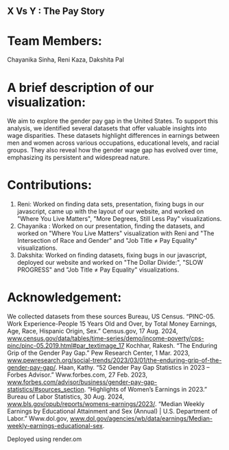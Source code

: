 
## X Vs Y : The Pay Story

# Team Members:
Chayanika Sinha, Reni Kaza, Dakshita Pal


# A brief description of our visualization: 
We aim to explore the gender pay gap in the United States. To support this analysis, we identified several datasets that offer valuable insights into wage disparities. These datasets highlight differences in earnings between men and women across various occupations, educational levels, and racial groups. They also reveal how the gender wage gap has evolved over time, emphasizing its persistent and widespread nature.


# Contributions:
1. Reni: Worked on finding data sets, presentation, fixing bugs in our javascript, came up with the layout of our website, and worked on "Where You Live Matters", "More Degrees, Still Less Pay" visualizations.  
2. Chayanika : Worked on our presentation, finding the datasets, and worked on "Where You Live Matters" visualization with Reni and "The Intersection of Race and Gender" and "Job Title ≠ Pay Equality" visualizations.  
3. Dakshita: Worked on finding datasets, fixing bugs in our javascript, deployed our website and worked on "The Dollar Divide:", "SLOW PROGRESS" and "Job Title ≠ Pay Equality" visualizations. 

# Acknowledgement:
We collected datasets from these sources
Bureau, US Census. “PINC-05. Work Experience-People 15 Years Old and Over, by Total Money Earnings, Age, Race, Hispanic Origin, Sex.” Census.gov, 17 Aug. 2024, www.census.gov/data/tables/time-series/demo/income-poverty/cps-pinc/pinc-05.2019.html#par_textimage_17
‌Kochhar, Rakesh. “The Enduring Grip of the Gender Pay Gap.” Pew Research Center, 1 Mar. 2023, www.pewresearch.org/social-trends/2023/03/01/the-enduring-grip-of-the-gender-pay-gap/.
Haan, Kathy. “52 Gender Pay Gap Statistics in 2023 – Forbes Advisor.” Www.forbes.com, 27 Feb. 2023, www.forbes.com/advisor/business/gender-pay-gap-statistics/#sources_section.
“Highlights of Women’s Earnings in 2023.” Bureau of Labor Statistics, 30 Aug. 2024, www.bls.gov/opub/reports/womens-earnings/2023/.
“Median Weekly Earnings by Educational Attainment and Sex (Annual) | U.S. Department of Labor.” Www.dol.gov, www.dol.gov/agencies/wb/data/earnings/Median-weekly-earnings-educational-sex.

Deployed using render.om
 
